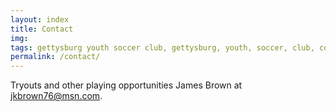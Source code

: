 ```yaml
---
layout: index
title: Contact
img: 
tags: gettysburg youth soccer club, gettysburg, youth, soccer, club, contact
permalink: /contact/
---
```

Tryouts and other playing opportunities James Brown at <a href="mailto:jkbrown76@msn.com">jkbrown76@msn.com</a>.